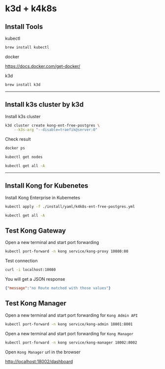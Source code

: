 # k3d + k4k8s

## Install Tools

kubectl

```bash
brew install kubectl
```

docker

<https://docs.docker.com/get-docker/>

k3d

```bash
brew install k3d
```

---

## Install k3s cluster by k3d

Install k3s cluster

```bash
k3d cluster create kong-ent-free-postgres \
    --k3s-arg "--disable=traefik@server:0"
```

Check result

```bash
docker ps

kubectl get nodes

kubectl get all -A
```

---

## Install Kong for Kubenetes

Install Kong Enterprise in Kubernetes

```bash
kubectl apply -f ./install/yaml/k4k8s-ent-free-postgres.yml

kubectl get all -A
```

## Test Kong Gateway

Open a new terminal and start port forwarding

```bash
kubectl port-forward -n kong service/kong-proxy 10080:80
```

Test connection

```bash
curl -i localhost:10080
```

You will get a JSON response

```json
{"message":"no Route matched with those values"}
```

## Test Kong Manager

Open a new terminal and start port forwarding for `Kong Admin API`

```bash
kubectl port-forward -n kong service/kong-admin 18001:8001
```

Open a new terminal and start port forwarding for `Kong Manager`

```bash
kubectl port-forward -n kong service/kong-manager 18002:8002
```

Open `Kong Manager` url in the browser

<http://localhost:18002/dashboard>
